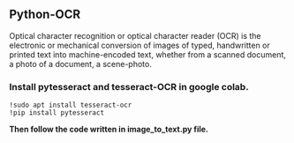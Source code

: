 ## Python-OCR
Optical character recognition or optical character reader (OCR) is the electronic or mechanical conversion of images of typed, handwritten or printed text into machine-encoded text, whether from a scanned document, a photo of a document, a scene-photo.
### Install pytesseract and tesseract-OCR in google colab.

```
!sudo apt install tesseract-ocr
!pip install pytesseract
```
**Then follow the code written in image_to_text.py file.**
